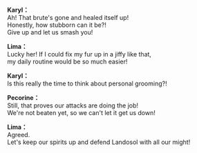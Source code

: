 # 

  
**Karyl：**  
Ah! That brute's gone and healed itself up!  
Honestly, how stubborn can it be?!  
Give up and let us smash you!  
  
**Lima：**  
Lucky her! If I could fix my fur up in a jiffy like that,  
my daily routine would be so much easier!  
  
**Karyl：**  
Is this really the time to think about personal grooming?!  
  
**Pecorine：**  
Still, that proves our attacks are doing the job!  
We're not beaten yet, so we can't let it get us down!  
  
**Lima：**  
Agreed.  
Let's keep our spirits up and defend Landosol with all our might!  

